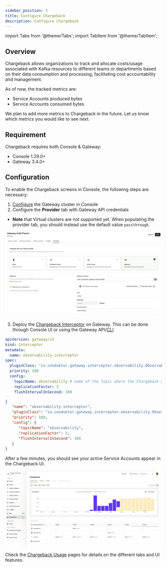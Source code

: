 ```yaml
---
sidebar_position: 3
title: Configure Chargeback
description: Configure Chargeback
---
```


import Tabs from '@theme/Tabs'; import TabItem from '@theme/TabItem';

## Overview

Chargeback allows organizations to track and allocate costs/usage associated with Kafka resources to different teams or departments based on their data consumption and processing, facilitating cost accountability and management.

As of now, the tracked metrics are:
- Service Accounts produced bytes
- Service Accounts consumed bytes

We plan to add more metrics to Chargeback in the future. Let us know which metrics you would like to see next.

## Requirement

Chargeback requires both Console & Gateway:
* Console 1.29.0+
* Gateway 3.4.0+


## Configuration
To enable the Chargeback screens in Console, the following steps are necessary:

1. [Configure](/platform/navigation/settings/managing-clusters/) the Gateway cluster in Console
2. Configure the **Provider** tab with Gateway API credentials
  - **Note** that Virtual clusters are not supported yet. When populating the provider tab, you should instead use the default value `passthrough`.

![Gateway Provider](assets/gateway-provider.png)


3. Deploy the [Chargeback Interceptor](/gateway/interceptors/observability/chargeback) on Gateway. This can be done through Console UI or using the Gateway API/[CLI](/gateway/reference/cli-reference)


<Tabs>
<TabItem value="yaml-cli" label="CLI yaml">

  ```yaml
  apiVersion: gateway/v2
  kind: Interceptor
  metadata:
    name: observability-interceptor
  spec:
    pluginClass: "io.conduktor.gateway.interceptor.observability.ObservabilityPlugin"
    priority: 100
    config:
      topicName: observability # name of the Topic where the Chargeback data will be stored
      replicationFactor: 3
      flushIntervalInSecond: 300
  ```

</TabItem>
<TabItem value="json-gui" label="GUI json">

```json
{
   "name": "observability-interceptor",
   "pluginClass": "io.conduktor.gateway.interceptor.observability.ObservabilityPlugin",
   "priority": 100,
   "config": {
      "topicName": "observability",
      "replicationFactor": 3,
      "flushIntervalInSecond": 300
   }
}
```

</TabItem>
</Tabs>


After a few minutes, you should see your active Service Accounts appear in the Chargeback UI.

![Kafka Connect Wizard](/images/changelog/platform/v29/chargeback.png)

Check the [Chargeback Usage](/platform/navigation/chargeback/) pages for details on the different tabs and UI features.
